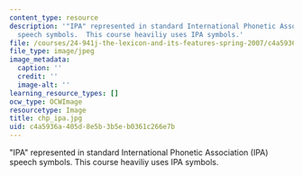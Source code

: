 ```yaml
---
content_type: resource
description: '"IPA" represented in standard International Phonetic Association (IPA)
  speech symbols.  This course heaviliy uses IPA symbols.'
file: /courses/24-941j-the-lexicon-and-its-features-spring-2007/c4a5936a405d8e5b3b5eb0361c266e7b_chp_ipa.jpg
file_type: image/jpeg
image_metadata:
  caption: ''
  credit: ''
  image-alt: ''
learning_resource_types: []
ocw_type: OCWImage
resourcetype: Image
title: chp_ipa.jpg
uid: c4a5936a-405d-8e5b-3b5e-b0361c266e7b
---
```

"IPA" represented in standard International Phonetic Association (IPA) speech symbols.  This course heaviliy uses IPA symbols.


